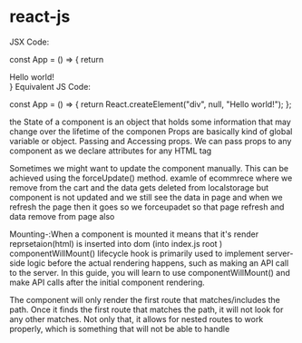 # react-js

JSX Code:

const App = () => {
    return <div>Hello world!</div>
}
Equivalent JS Code:

const App = () => {
  return React.createElement("div", null, "Hello world!");
};

the State of a component is an object that holds some information that may change over the lifetime of the componen
Props are basically kind of global variable or object. Passing and Accessing props. We can pass props to any component as we declare attributes for any HTML tag

Sometimes we might want to update the component manually. This can be achieved using the forceUpdate() method.
examle of ecommrece where we remove from the cart and the data gets deleted from localstorage but component is not updated and we still see the data in page and when we refresh the page then it goes so we forceupadet so that page refresh and data remove from page also


Mounting-:When a component is mounted it means that it's render reprsetaion(html) is inserted into dom
(into index.js root )
componentWillMount() lifecycle hook is primarily used to implement server-side logic before the actual rendering happens, such as making an API call to the server. In this guide, you will learn to use componentWillMount() and make API calls after the initial component rendering.

The <Switch /> component will only render the first route that matches/includes the path. Once it finds the first route that matches the path, it will not look for any other matches. Not only that, it allows for nested routes to work properly, which is something that <Router /> will not be able to handle
